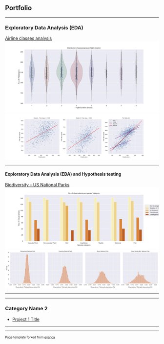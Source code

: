 ## Portfolio

---

### Exploratory Data Analysis (EDA)

[Airline classes analysis](https://github.com/juan-s-cruz/DS-portfolio/blob/main/Airline%20Analysis/Airline%20Analysis.ipynb)
<img src="images/airline_analysis/violinPassengers.jpg?raw=true"/>
<img src="images/airline_analysis/modesFirstToCoach.jpg?raw=true"/>

---

#### Exploratory Data Analysis (EDA) and Hypothesis testing
[Biodiversity - US National Parks](https://github.com/juan-s-cruz/DS-portfolio/blob/main/biodiversity/biodiversity.ipynb)
<img src="images/biodiversity/bioDemo1.jpg?raw=true"/>
<img src="images/biodiversity/bioDemo2.jpg?raw=true"/>

---


---

### Category Name 2

- [Project 1 Title](http://example.com/)


---




---

<p style="font-size:10px">Page template forked from <a href="https://github.com/evanca/quick-portfolio">evanca</a></p>
<!-- Remove above link if you don't want to attribute -->

